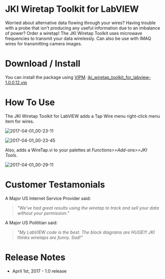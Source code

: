 # JKI Wiretap Toolkit for LabVIEW
Worried about alternative data flowing through your wires? Having trouble with a probe that isn't producing any useful information due to an imbalance of power? Order a wiretap! The JKI Wiretap Toolkit uses microwave frequencies to transmit your data wirelessly. Can also be use with IMAQ wires for transmitting camera images.

# Download / Install
You can install the package using [VIPM](http://vipm.jki.net).
[jki_wiretap_toolkit_for_labview-1.0.0.12.vip](https://github.com/JKISoftware/JKI-Wiretap/releases/download/1.0/jki_wiretap_toolkit_for_labview-1.0.0.12.vip)

# How To Use
The JKI Wiretap Toolkit for LabVIEW adds a Tap Wire menu right-click menu item for wires.

![2017-04-01_00-23-11](https://cloud.githubusercontent.com/assets/381432/24576483/6cd4c3d0-1671-11e7-8a51-9a3a806e486b.png)

![2017-04-01_00-23-45](https://cloud.githubusercontent.com/assets/381432/24576493/9527479a-1671-11e7-8b2f-fc3bb17389db.png)

Also, adds a WireTap.vi to your palettes at *Functions>>Add-ons>>JKI Tools*.

![2017-04-01_00-29-11](https://cloud.githubusercontent.com/assets/381432/24576535/3bacfc90-1672-11e7-8901-6d5a87594ce0.png)

# Customer Testamonials

A Major US Internet Service Provider said:

> *"We've had great results using the wiretap to track and sell your data without your permission."*

A Major US Polititian said:
> *"My LabVIEW code is the best. The block diagrams are HUGE!!! JKI thinks wiretaps are funny. Sad!"*

# Release Notes
* April 1st, 2017 - 1.0 release
